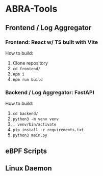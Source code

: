 # ABRA-Tools

## Frontend / Log Aggregator

### Frontend: React w/ TS built with Vite
How to build:
1. Clone repository
2. ```cd frontend/```
3. ```npm i```
4. ```npm run build```

### Backend / Log Aggregator: FastAPI
How to build:
1. ```cd backend/```
2. ```python3 -m venv venv```
3. ```. venv/bin/activate```
4. ```pip install -r requirements.txt```
5. ```python3 main.py```

## eBPF Scripts

## Linux Daemon